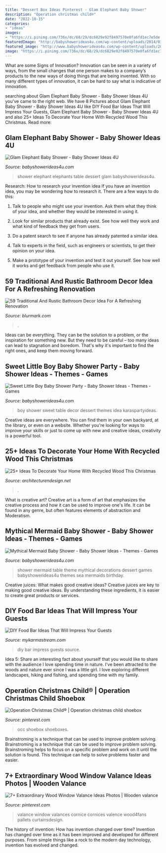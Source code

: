 ```yaml
---
title: "Dessert Box Ideas Pinterest - Glam Elephant Baby Shower"
description: "Operation christmas child®"
date: "2022-10-15"
categories:
- "ideas"
images:
- "https://i.pinimg.com/736x/dc/68/29/dc6829e92f8497570e0fa6fd1ec7e5de.jpg"
featuredImage: "http://babyshowerideas4u.com/wp-content/uploads/2014/01/boy-7.jpg"
featured_image: "http://www.babyshowerideas4u.com/wp-content/uploads/2016/06/Mythical-Mermaid-Baby-Shower-Dessert-Table-600x806.jpg"
image: "https://i.pinimg.com/736x/dc/68/29/dc6829e92f8497570e0fa6fd1ec7e5de.jpg"
---
```



What are some Signs of Innovation?
Innovation can be seen in a variety of ways, from the small changes that one person makes to a company’s products to the new ways of doing things that are being invented. With so many different types of innovation, it can be hard to say what is indicative of innovation.

	

		
searching about Glam Elephant Baby Shower - Baby Shower Ideas 4U you've came to the right web. We have 8 Pictures about Glam Elephant Baby Shower - Baby Shower Ideas 4U like DIY Food Bar Ideas That Will Impress Your Guests, Glam Elephant Baby Shower - Baby Shower Ideas 4U and also 25+ Ideas To Decorate Your Home With Recycled Wood This Christmas. Read more:
		
    
## Glam Elephant Baby Shower - Baby Shower Ideas 4U

<img loading=lazy src="https://babyshowerideas4u.com/wp-content/uploads/2016/03/Baby-Shower-Elephants-Dessert-Table-4.jpg" onerror="this.onerror=null;this.src='https://tse2.mm.bing.net/th?id=OIP.GrELy3hZKl_Ij7NdnMPAjAHaFj&amp;pid=15.1';" alt="Glam Elephant Baby Shower - Baby Shower Ideas 4U">

_Source: babyshowerideas4u.com_

>shower elephant elephants table dessert glam babyshowerideas4u. 

	

Research: How to research your invention idea
If you have an invention idea, you may be wondering how to research it. There are a few ways to do this:
1. Talk to people who might use your invention. Ask them what they think of your idea, and whether they would be interested in using it.

2. Look for similar products that already exist. See how well they work and what kind of feedback they get from users.

3. Do a patent search to see if anyone has already patented a similar idea.

4. Talk to experts in the field, such as engineers or scientists, to get their opinion on your idea.

5. Make a prototype of your invention and test it out yourself. See how well it works and get feedback from people who use it.

    
## 59 Traditional And Rustic Bathroom Decor Idea For A Refreshing Renovation

<img loading=lazy src="https://www.blurmark.com/wp-content/uploads/2017/05/Elegant-Rustic-Bathroom.jpg" onerror="this.onerror=null;this.src='https://tse2.mm.bing.net/th?id=OIP.mXtswQN4P_Mk6X8yvtzZ9gHaKd&amp;pid=15.1';" alt="59 Traditional And Rustic Bathroom Decor Idea For A Refreshing Renovation">

_Source: blurmark.com_

>. 

	

Ideas can be everything. They can be the solution to a problem, or the inspiration for something new. But they need to be careful – too many ideas can lead to stagnation and boredom. That's why it's important to find the right ones, and keep them moving forward.

    
## Sweet Little Boy Baby Shower Party - Baby Shower Ideas - Themes - Games

<img loading=lazy src="http://babyshowerideas4u.com/wp-content/uploads/2014/01/boy-7.jpg" onerror="this.onerror=null;this.src='https://tse2.mm.bing.net/th?id=OIP.MVWj2NpwcX1uJgAKscvu1QHaLH&amp;pid=15.1';" alt="Sweet Little Boy Baby Shower Party - Baby Shower Ideas - Themes - Games">

_Source: babyshowerideas4u.com_

>boy shower sweet table decor dessert themes idea karaspartyideas. 

	

Creative ideas are everywhere. You can find them in your own backyard, at the library, or even on a website. Whether you're looking for ways to improve your skills or just to come up with new and creative ideas, creativity is a powerful tool.

    
## 25+ Ideas To Decorate Your Home With Recycled Wood This Christmas

<img loading=lazy src="https://cdn.architecturendesign.net/wp-content/uploads/2015/12/AD-Ideas-To-Decorate-Your-Home-With-Recycled-Wood-This-20.jpg" onerror="this.onerror=null;this.src='https://tse3.mm.bing.net/th?id=OIP.3hrp131gZ6c-KCDqkj-N7wHaQi&amp;pid=15.1';" alt="25+ Ideas To Decorate Your Home With Recycled Wood This Christmas">

_Source: architecturendesign.net_

>. 

	

What is creative art?
Creative art is a form of art that emphasizes the creative process and how it can be used to improve one's life. It can be found in any genre, but often features elements of abstraction and Moderatism.

    
## Mythical Mermaid Baby Shower - Baby Shower Ideas - Themes - Games

<img loading=lazy src="http://www.babyshowerideas4u.com/wp-content/uploads/2016/06/Mythical-Mermaid-Baby-Shower-Dessert-Table-600x806.jpg" onerror="this.onerror=null;this.src='https://tse2.mm.bing.net/th?id=OIP.Oqt6tzPdjkgE6ykNb-f7bQHaJ8&amp;pid=15.1';" alt="Mythical Mermaid Baby Shower - Baby Shower Ideas - Themes - Games">

_Source: babyshowerideas4u.com_

>shower mermaid table theme mythical decorations dessert games babyshowerideas4u themes sea mermaids birthday. 

	

Creative juices: What makes good creative ideas?
Creative juices are key to making good creative ideas. By understanding these ingredients, it is easier to create great products or services.

    
## DIY Food Bar Ideas That Will Impress Your Guests

<img loading=lazy src="https://mykarmastream.com/wp-content/uploads/2018/07/diy-food-bar-11.jpg" onerror="this.onerror=null;this.src='https://tse4.mm.bing.net/th?id=OIP.TmfLAzoSaWic9XF009DhzgHaKS&amp;pid=15.1';" alt="DIY Food Bar Ideas That Will Impress Your Guests">

_Source: mykarmastream.com_

>diy bar impress guests source. 

	

Idea 5: Share an interesting fact about yourself that you would like to share with the audience
I love spending time in nature. I've been attracted to the woods and nature ever since I was a little girl. I love exploring different landscapes, hiking and fishing, and spending time with my family.

    
## Operation Christmas Child® | Operation Christmas Child Shoebox

<img loading=lazy src="https://i.pinimg.com/736x/d2/8c/26/d28c268c0aae6c14e838285a93bf0d5f.jpg" onerror="this.onerror=null;this.src='https://tse3.mm.bing.net/th?id=OIP.mDtEpHM4H6OBk3JlAv1soAHaKw&amp;pid=15.1';" alt="Operation Christmas Child® | Operation christmas child shoebox">

_Source: pinterest.com_

>occ shoebox shoeboxes. 

	

Brainstroming is a technique that can be used to improve problem solving.
Brainstroming is a technique that can be used to improve problem solving. Brainstroming helps to focus on a specific problem and work on it until the solution is found. This technique can help to solve problems faster and easier.

    
## 7+ Extraordinary Wood Window Valance Ideas Photos | Wooden Valance

<img loading=lazy src="https://i.pinimg.com/736x/dc/68/29/dc6829e92f8497570e0fa6fd1ec7e5de.jpg" onerror="this.onerror=null;this.src='https://tse4.mm.bing.net/th?id=OIP.0tc_c36fQ5ihfeQnUonGqAHaJ6&amp;pid=15.1';" alt="7+ Extraordinary Wood Window Valance Ideas Photos | Wooden valance">

_Source: pinterest.com_

>valance window valances cornice cornices valence wood4fans pallets curtainsdesign. 

	

The history of invention: How has invention changed over time?
Invention has changed over time as it has been improved and developed for different purposes. From simple things like a rock to the modern day technology, invention has evolved and changed.


